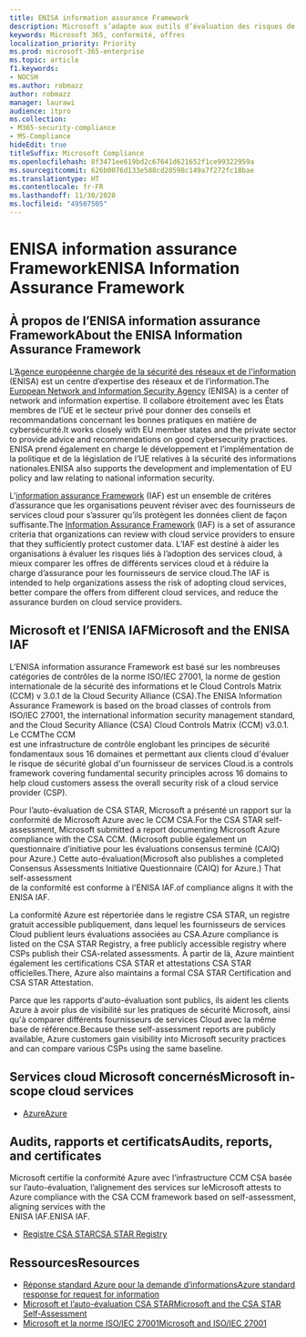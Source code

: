 ```yaml
---
title: ENISA information assurance Framework
description: Microsoft s’adapte aux outils d’évaluation des risques de la ENISA information assurance Framework basée sur l’auto-évaluation de CSA STAR.
keywords: Microsoft 365, conformité, offres
localization_priority: Priority
ms.prod: microsoft-365-enterprise
ms.topic: article
f1.keywords:
- NOCSH
ms.author: robmazz
author: robmazz
manager: laurawi
audience: itpro
ms.collection:
- M365-security-compliance
- MS-Compliance
hideEdit: true
titleSuffix: Microsoft Compliance
ms.openlocfilehash: 8f3471ee619bd2c67641d621652f1ce99322959a
ms.sourcegitcommit: 626b0076d133e588cd28598c149a7f272fc18bae
ms.translationtype: HT
ms.contentlocale: fr-FR
ms.lasthandoff: 11/30/2020
ms.locfileid: "49507505"
---
```

# <a name="enisa-information-assurance-framework"></a><span data-ttu-id="2833b-104">ENISA information assurance Framework</span><span class="sxs-lookup"><span data-stu-id="2833b-104">ENISA Information Assurance Framework</span></span>

## <a name="about-the-enisa-information-assurance-framework"></a><span data-ttu-id="2833b-105">À propos de l’ENISA information assurance Framework</span><span class="sxs-lookup"><span data-stu-id="2833b-105">About the ENISA Information Assurance Framework</span></span>

<span data-ttu-id="2833b-106">L’[Agence européenne chargée de la sécurité des réseaux et de l'information](https://www.enisa.europa.eu/) (ENISA) est un centre d’expertise des réseaux et de l’information.</span><span class="sxs-lookup"><span data-stu-id="2833b-106">The [European Network and Information Security Agency](https://www.enisa.europa.eu/) (ENISA) is a center of network and information expertise.</span></span> <span data-ttu-id="2833b-107">Il collabore étroitement avec les États membres de l’UE et le secteur privé pour donner des conseils et recommandations concernant les bonnes pratiques en matière de cybersécurité.</span><span class="sxs-lookup"><span data-stu-id="2833b-107">It works closely with EU member states and the private sector to provide advice and recommendations on good cybersecurity practices.</span></span> <span data-ttu-id="2833b-108">ENISA prend également en charge le développement et l’implémentation de la politique et de la législation de l’UE relatives à la sécurité des informations nationales.</span><span class="sxs-lookup"><span data-stu-id="2833b-108">ENISA also supports the development and implementation of EU policy and law relating to national information security.</span></span>

<span data-ttu-id="2833b-109">L’[information assurance Framework](https://www.enisa.europa.eu/publications/cloud-computing-information-assurance-framework) (IAF) est un ensemble de critères d’assurance que les organisations peuvent réviser avec des fournisseurs de services cloud pour s’assurer qu’ils protègent les données client de façon suffisante.</span><span class="sxs-lookup"><span data-stu-id="2833b-109">The [Information Assurance Framework](https://www.enisa.europa.eu/publications/cloud-computing-information-assurance-framework) (IAF) is a set of assurance criteria that organizations can review with cloud service providers to ensure that they sufficiently protect customer data.</span></span> <span data-ttu-id="2833b-110">L’IAF est destiné à aider les organisations à évaluer les risques liés à l’adoption des services cloud, à mieux comparer les offres de différents services cloud et à réduire la charge d’assurance pour les fournisseurs de service cloud.</span><span class="sxs-lookup"><span data-stu-id="2833b-110">The IAF is intended to help organizations assess the risk of adopting cloud services, better compare the offers from different cloud services, and reduce the assurance burden on cloud service providers.</span></span>

## <a name="microsoft-and-the-enisa-iaf"></a><span data-ttu-id="2833b-111">Microsoft et l’ENISA IAF</span><span class="sxs-lookup"><span data-stu-id="2833b-111">Microsoft and the ENISA IAF</span></span>

<span data-ttu-id="2833b-112">L’ENISA information assurance Framework est basé sur les nombreuses catégories de contrôles de la norme ISO/IEC 27001, la norme de gestion internationale de la sécurité des informations et le Cloud Controls Matrix (CCM) v 3.0.1 de la Cloud Security Alliance (CSA).</span><span class="sxs-lookup"><span data-stu-id="2833b-112">The ENISA Information Assurance Framework is based on the broad classes of controls from ISO/IEC 27001, the international information security management standard, and the Cloud Security Alliance (CSA) Cloud Controls Matrix (CCM) v3.0.1.</span></span> <span data-ttu-id="2833b-113">Le CCM</span><span class="sxs-lookup"><span data-stu-id="2833b-113">The CCM</span></span>  
<span data-ttu-id="2833b-114">est une infrastructure de contrôle englobant les principes de sécurité fondamentaux sous 16 domaines et permettant aux clients cloud d'évaluer le risque de sécurité global d'un fournisseur de services Cloud.</span><span class="sxs-lookup"><span data-stu-id="2833b-114">is a controls framework covering fundamental security principles across 16 domains to help cloud customers assess the overall security risk of a cloud service provider (CSP).</span></span>

<span data-ttu-id="2833b-115">Pour l’auto-évaluation de CSA STAR, Microsoft a présenté un rapport sur la conformité de Microsoft Azure avec le CCM CSA.</span><span class="sxs-lookup"><span data-stu-id="2833b-115">For the CSA STAR self-assessment, Microsoft submitted a report documenting Microsoft Azure compliance with the CSA CCM.</span></span> <span data-ttu-id="2833b-116">(Microsoft publie également un questionnaire d’initiative pour les évaluations consensus terminé (CAIQ) pour Azure.) Cette auto-évaluation</span><span class="sxs-lookup"><span data-stu-id="2833b-116">(Microsoft also publishes a completed Consensus Assessments Initiative Questionnaire (CAIQ) for Azure.) That self-assessment</span></span>  
<span data-ttu-id="2833b-117">de la conformité est conforme à l'ENISA IAF.</span><span class="sxs-lookup"><span data-stu-id="2833b-117">of compliance aligns it with the ENISA IAF.</span></span>

<span data-ttu-id="2833b-118">La conformité Azure est répertoriée dans le registre CSA STAR, un registre gratuit accessible publiquement, dans lequel les fournisseurs de services Cloud publient leurs évaluations associées au CSA.</span><span class="sxs-lookup"><span data-stu-id="2833b-118">Azure compliance is listed on the CSA STAR Registry, a free publicly accessible registry where CSPs publish their CSA-related assessments.</span></span> <span data-ttu-id="2833b-119">À partir de là, Azure maintient également les certifications CSA STAR et attestations CSA STAR officielles.</span><span class="sxs-lookup"><span data-stu-id="2833b-119">There, Azure also maintains a formal CSA STAR Certification and CSA STAR Attestation.</span></span>

<span data-ttu-id="2833b-120">Parce que les rapports d'auto-évaluation sont publics, ils aident les clients Azure à avoir plus de visibilité sur les pratiques de sécurité Microsoft, ainsi qu'à comparer différents fournisseurs de services Cloud avec la même base de référence.</span><span class="sxs-lookup"><span data-stu-id="2833b-120">Because these self-assessment reports are publicly available, Azure customers gain visibility into Microsoft security practices and can compare various CSPs using the same baseline.</span></span>

## <a name="microsoft-in-scope-cloud-services"></a><span data-ttu-id="2833b-121">Services cloud Microsoft concernés</span><span class="sxs-lookup"><span data-stu-id="2833b-121">Microsoft in-scope cloud services</span></span>

- [<span data-ttu-id="2833b-122">Azure</span><span class="sxs-lookup"><span data-stu-id="2833b-122">Azure</span></span>](https://aka.ms/AzureCompliance)

## <a name="audits-reports-and-certificates"></a><span data-ttu-id="2833b-123">Audits, rapports et certificats</span><span class="sxs-lookup"><span data-stu-id="2833b-123">Audits, reports, and certificates</span></span>

<span data-ttu-id="2833b-124">Microsoft certifie la conformité Azure avec l’infrastructure CCM CSA basée sur l’auto-évaluation, l’alignement des services sur le</span><span class="sxs-lookup"><span data-stu-id="2833b-124">Microsoft attests to Azure compliance with the CSA CCM framework based on self-assessment, aligning services with the</span></span>  
<span data-ttu-id="2833b-125">ENISA IAF.</span><span class="sxs-lookup"><span data-stu-id="2833b-125">ENISA IAF.</span></span>

- [<span data-ttu-id="2833b-126">Registre CSA STAR</span><span class="sxs-lookup"><span data-stu-id="2833b-126">CSA STAR Registry</span></span>](https://aka.ms/Azure_STAR)

## <a name="resources"></a><span data-ttu-id="2833b-127">Ressources</span><span class="sxs-lookup"><span data-stu-id="2833b-127">Resources</span></span>

- [<span data-ttu-id="2833b-128">Réponse standard Azure pour la demande d’informations</span><span class="sxs-lookup"><span data-stu-id="2833b-128">Azure standard response for request for information</span></span>](https://gallery.technet.microsoft.com/Azure-Standard-Response-to-5de19cb6)
- [<span data-ttu-id="2833b-129">Microsoft et l’auto-évaluation CSA STAR</span><span class="sxs-lookup"><span data-stu-id="2833b-129">Microsoft and the CSA STAR Self-Assessment</span></span>](offering-csa-star-self-assessment.md)
- [<span data-ttu-id="2833b-130">Microsoft et la norme ISO/IEC 27001</span><span class="sxs-lookup"><span data-stu-id="2833b-130">Microsoft and ISO/IEC 27001</span></span>](offering-ISO-27001.md)
